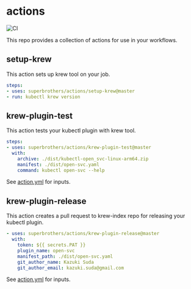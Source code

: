 # actions

![CI](https://github.com/superbrothers/actions/workflows/CI/badge.svg)

This repo provides a collection of actions for use in your workflows.

## setup-krew

This action sets up krew tool on your job.

```yaml
steps:
- uses: superbrothers/actions/setup-krew@master
- run: kubectl krew version
```

## krew-plugin-test

This action tests your kubectl plugin with krew tool.

```yaml
steps:
- uses: superbrothers/actions/krew-plugin-test@master
  with:
    archive: ./dist/kubectl-open_svc-linux-arm64.zip
    manifest: ./dist/open-svc.yaml
    command: kubectl open-svc --help
```

See [action.yml](./krew-plugin-test/action.yml) for inputs.

## krew-plugin-release

This action creates a pull request to krew-index repo for releasing your kubectl plugin.

```yaml
- uses: superbrothers/actions/krew-plugin-release@master
  with:
    token: ${{ secrets.PAT }}
    plugin_name: open-svc
    manifest_path: ./dist/open-svc.yaml
    git_author_name: Kazuki Suda
    git_author_email: kazuki.suda@gmail.com
```

See [action.yml](./krew-plugin-release/action.yml) for inputs.
